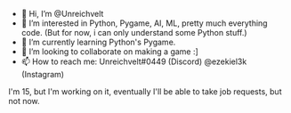 - 👋 Hi, I’m @Unreichvelt
- 👀 I’m interested in Python, Pygame, AI, ML, pretty much everything code. (But for now, i can only understand some Python stuff.)
- 🌱 I’m currently learning Python's Pygame.
- 💞️ I’m looking to collaborate on making a game :]
- 📫 How to reach me: Unreichvelt#0449 (Discord) @ezekiel3k (Instagram)

I'm 15, but I'm working on it, eventually I'll be able to take job requests, but not now.
